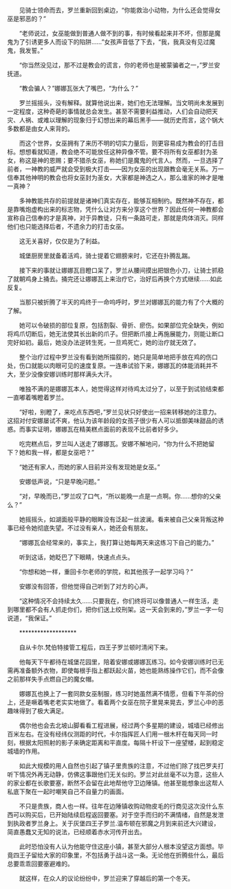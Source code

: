 　　见骑士领命而去，罗兰重新回到桌边，“你能救治小动物，为什么还会觉得女巫是邪恶的？”

　　“老师说过，女巫能做到普通人做不到的事，有时候看起来并不坏，但那是魔鬼为了引诱更多人而设下的陷阱……”女孩声音低了下去，“我，我真没有见过魔鬼，我发誓。”

　　“你当然没见过，那不过是教会的谎言，你的老师也是被蒙骗者之一，”罗兰安抚道。

　　“教会骗人？”娜娜瓦张大了嘴巴，“为什么？”

　　罗兰摇摇头，没有解释。就算他说出来，她们也无法理解。当文明尚未发展到一定程度，这种奇葩的事情就总会发生。甚至不需要利益推动，人们会自动把天灾、人祸、或难以理解的现象归于幻想出来的幕后黑手——就历史而言，这个锅大多数都是由女人来背的。

　　而这个世界，女巫拥有了来历不明的切实力量后，则更容易成为教会的打击目标。想想看就知道，教会绝不可能放任这种异像不管。要不将所有女巫都封为圣女，称这是神的恩赐；要不猎杀女巫，称她们是魔鬼的代言人。然而，一旦选择了前者，一神教的威严就会受到极大打击——因为女巫的出现跟教会毫无关系。万一信奉其他神明的教会也将女巫封为圣女，大家都是神选之人，那么谁家的神才是唯一真神？

　　多神教能共存的前提就是诸神们真实存在，能够互相制约。既然神不存在，都是靠嘴炮虚构出来的标志物，凭什么让对方来分享这个世界？因此任何一神教都会宣称自己信奉的才是真神，对于异教徒，只有一条路可走，那就是肉体消灭。同样他们也只能选择后者，不遗余力的打击女巫。

　　这无关喜好，仅仅是为了利益。

　　城堡厨房里就备着活鸡，骑士提着它翅膀来时，它还在扑腾乱踹。

　　接下来的事就让娜娜瓦目瞪口呆了，罗兰从腰间摸出把银色小刀，让骑士抓稳了就朝鸡身上捅去。捅完还让娜娜瓦上来治疗它，治好后再换个方式继续……如此反复。

　　当那只被折腾了半天的鸡终于一命呜呼时，罗兰对娜娜瓦的能力有了个大概的了解。

　　她可以令破损的部位复原，包括割裂、骨折、瘀伤。如果部位完全缺失，例如将鸡爪切断后，她无法使其长出新的爪子。但把断爪接上再施展能力，则能让断口完好如初。最后，她没办法逆转生死，一旦鸡死亡，她的治疗就无效了。

　　整个治疗过程中罗兰没有看到她所描叙的，她只是简单地把手放在鸡的伤口处，伤口就能以肉眼可见的速度复原。一连串试验下来，娜娜瓦的体能消耗并不大，至少没像安娜训练时那样满头大汗。

　　唯独不满的是娜娜瓦本人，她觉得这样对待鸡太过分了，以至于到试验结束都一直嘟着嘴瞪着罗兰。

　　“好啦，别瞪了，来吃点东西吧，”罗兰见状只好使出一招来转移她的注意力。这招对付安娜屡试不爽，他认为该年龄段的女孩子很少有人可以抵御美味甜品的诱惑。而事实证明，娜娜瓦在精美糕点面前的表现不比前者好多少。

　　吃完糕点后，罗兰叫人送走了娜娜瓦。安娜不解地问，“你为什么不把她留下？她和我一样，都是女巫吧？”

　　“她还有家人，而她的家人目前并没有发现她是女巫。”

　　安娜低声说，“只是早晚问题。”

　　“对，早晚而已，”罗兰叹了口气，“所以能晚一点是一点啊。你……想你的父亲么？”

　　她摇摇头，如湖面般平静的眼眸没有泛起一丝波澜。看来被自己父亲背叛这种事已经令她彻底失望。不过没有亲人，她还会有朋友。

　　“娜娜瓦会经常来的，事实上，我打算让她每两天来这练习下自己的能力。”

　　听到这话，她眨巴了下眼睛，快速点点头。

　　“你想和她一样，重回卡尔老师的学院，和其他孩子一起学习吗？”

　　安娜没有回答，但他觉得自己听到了对方的心声。

　　“这种情况不会持续太久……只要我在，你们终将可以像普通人一样生活，走到哪里都不会有人抓走你们，把你们送上绞刑架。这一天会到来的，”罗兰一字一句说道，“我保证。”

　　*******************

　　自从卡尔.梵伯特接管工程后，四王子罗兰顿时清闲下来。

　　他每天下午都待在城堡花园里，陪着安娜或娜娜瓦练习。如今安娜训练时已无需再准备额外衣物，即使每根手指上都跃起火苗，她也能熟练操作它们，而不会像之前那样失手点燃自己的魔女帽。

　　娜娜瓦也换上了一套同款女巫制服，练习时她虽然满不情愿，但看下午茶的份上，还是噘着嘴老老实实地做了。看着两个女巫在院子里晃来晃去，罗兰心中的恶趣味得到了极大满足。

　　偶尔他也会去北坡山脚看看工程进展，经过两个多星期的建设，城墙已经修出百米左右。在没有经纬仪测距的时代，卡尔指挥匠人们用一根木杆在每天同一时刻，根据太阳照射的影子来确定距离和平直度。每隔十杆设下一座望楼，起到稳定城墙的作用。

　　如此大规模的用人自然也引起了镇子里贵族的注意，不过他们除了找巴罗夫打听下情况外再无动静，仿佛这事跟他们无关似的。罗兰对此丝毫不以为意，这些人的家业都在长歌要塞，断然不会留在此地帮他守卫边陲镇。他甚至能想象出这帮人私底下聚在一起时嘲笑自己不自量力的画面。

　　不只是贵族，商人也一样。往年在边陲镇收购动物皮毛的行商见这次没什么东西可以购买后，已开始陆续启程返回要塞。对于空手而归的不满情绪，自然是发泄到执政者罗兰身上。关于灰堡四王子罗兰.温布顿在邪魔之月到来前还大兴建设，简直愚蠢又无知的说法，已经顺着赤水河传开出去。

　　此时恐怕没有人认为他能守住这座小镇，甚至大部分人根本没望这方面想。毕竟四王子留给大家的印象里，不包括勇于战斗这一条。无论他在折腾些什么，最后总要乖乖回要塞避难的。

　　就这样，在众人的议论纷纷中，罗兰迎来了穿越后的第一个冬天。
